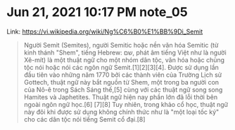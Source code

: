 # Jun 21, 2021 10:17 PM note_05

Link: https://vi.wikipedia.org/wiki/Ng%C6%B0%E1%BB%9Di_Semit

> Người Semit (Semites), người Semitic hoặc nền văn hóa Semitic (từ kinh thánh "Shem", tiếng Hebrew: שם‎, phát âm tiếng Việt như là người Xê-mít) là một thuật ngữ cho một nhóm dân tộc, văn hóa hoặc chủng tộc nói hoặc nói các ngôn ngữ Semit.[1][2][3][4]. Được sử dụng lần đầu tiên vào những năm 1770 bởi các thành viên của Trường Lịch sử Gottech, thuật ngữ này bắt nguồn từ Shem, một trong ba người con của Nô-ê trong Sách Sáng thế,[5] cùng với các thuật ngữ song song Hamites và Japhetites. Thuật ngữ hiện nay phần lớn đã lỗi thời bên ngoài ngôn ngữ học.[6] [7][8] Tuy nhiên, trong khảo cổ học, thuật ngữ này đôi khi được sử dụng không chính thức như là "một loại tốc ký" cho các dân tộc nói tiếng Semit cổ đại.[8]